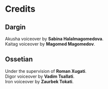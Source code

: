 # Credits

## Dargin

Akusha voiceover by **Sabina Halalmagomedova**.  
Kaitag voiceover by **Magomed Magomedov**.  

## Ossetian

Under the supervision of **Roman Xugati**.  
Digor voiceover by **Vadim Tsallati**.  
Iron voiceover by **Zaurbek Tokati**.  
